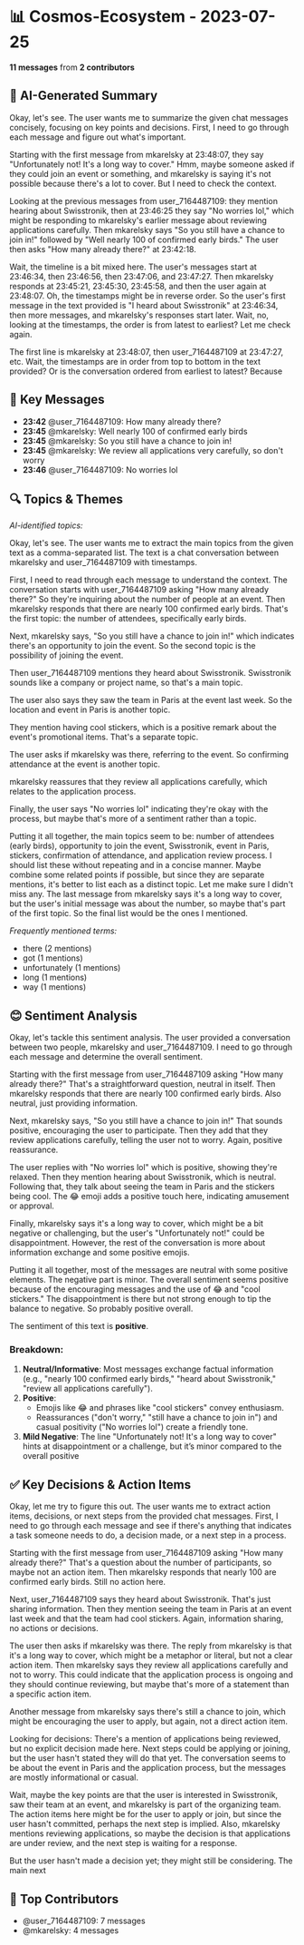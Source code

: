 # 📊 Cosmos-Ecosystem - 2023-07-25
**11 messages** from **2 contributors**

## 📝 AI-Generated Summary
<think>
Okay, let's see. The user wants me to summarize the given chat messages concisely, focusing on key points and decisions. First, I need to go through each message and figure out what's important.

Starting with the first message from mkarelsky at 23:48:07, they say "Unfortunately not! It's a long way to cover." Hmm, maybe someone asked if they could join an event or something, and mkarelsky is saying it's not possible because there's a lot to cover. But I need to check the context.

Looking at the previous messages from user_7164487109: they mention hearing about Swisstronik, then at 23:46:25 they say "No worries lol," which might be responding to mkarelsky's earlier message about reviewing applications carefully. Then mkarelsky says "So you still have a chance to join in!" followed by "Well nearly 100 of confirmed early birds." The user then asks "How many already there?" at 23:42:18. 

Wait, the timeline is a bit mixed here. The user's messages start at 23:46:34, then 23:46:56, then 23:47:06, and 23:47:27. Then mkarelsky responds at 23:45:21, 23:45:30, 23:45:58, and then the user again at 23:48:07. Oh, the timestamps might be in reverse order. So the user's first message in the text provided is "I heard about Swisstronik" at 23:46:34, then more messages, and mkarelsky's responses start later. Wait, no, looking at the timestamps, the order is from latest to earliest? Let me check again.

The first line is mkarelsky at 23:48:07, then user_7164487109 at 23:47:27, etc. Wait, the timestamps are in order from top to bottom in the text provided? Or is the conversation ordered from earliest to latest? Because

## 💬 Key Messages
- **23:42** @user_7164487109: How many already there?
- **23:45** @mkarelsky: Well nearly 100 of confirmed early birds
- **23:45** @mkarelsky: So you still have a chance to join in!
- **23:45** @mkarelsky: We review all applications very carefully, so don't worry
- **23:46** @user_7164487109: No worries lol

## 🔍 Topics & Themes
*AI-identified topics:*
> <think>
Okay, let's see. The user wants me to extract the main topics from the given text as a comma-separated list. The text is a chat conversation between mkarelsky and user_7164487109 with timestamps.

First, I need to read through each message to understand the context. The conversation starts with user_7164487109 asking "How many already there?" So they're inquiring about the number of people at an event. Then mkarelsky responds that there are nearly 100 confirmed early birds. That's the first topic: the number of attendees, specifically early birds.

Next, mkarelsky says, "So you still have a chance to join in!" which indicates there's an opportunity to join the event. So the second topic is the possibility of joining the event.

Then user_7164487109 mentions they heard about Swisstronik. Swisstronik sounds like a company or project name, so that's a main topic. 

The user also says they saw the team in Paris at the event last week. So the location and event in Paris is another topic. 

They mention having cool stickers, which is a positive remark about the event's promotional items. That's a separate topic. 

The user asks if mkarelsky was there, referring to the event. So confirming attendance at the event is another topic. 

mkarelsky reassures that they review all applications carefully, which relates to the application process. 

Finally, the user says "No worries lol" indicating they're okay with the process, but maybe that's more of a sentiment rather than a topic. 

Putting it all together, the main topics seem to be: number of attendees (early birds), opportunity to join the event, Swisstronik, event in Paris, stickers, confirmation of attendance, and application review process. I should list these without repeating and in a concise manner. Maybe combine some related points if possible, but since they are separate mentions, it's better to list each as a distinct topic. Let me make sure I didn't miss any. The last message from mkarelsky says it's a long way to cover, but the user's initial message was about the number, so maybe that's part of the first topic. So the final list would be the ones I mentioned.

*Frequently mentioned terms:*
- there (2 mentions)
- got (1 mentions)
- unfortunately (1 mentions)
- long (1 mentions)
- way (1 mentions)

## 😊 Sentiment Analysis
<think>
Okay, let's tackle this sentiment analysis. The user provided a conversation between two people, mkarelsky and user_7164487109. I need to go through each message and determine the overall sentiment.

Starting with the first message from user_7164487109 asking "How many already there?" That's a straightforward question, neutral in itself. Then mkarelsky responds that there are nearly 100 confirmed early birds. Also neutral, just providing information.

Next, mkarelsky says, "So you still have a chance to join in!" That sounds positive, encouraging the user to participate. Then they add that they review applications carefully, telling the user not to worry. Again, positive reassurance.

The user replies with "No worries lol" which is positive, showing they're relaxed. Then they mention hearing about Swisstronik, which is neutral. Following that, they talk about seeing the team in Paris and the stickers being cool. The 😂 emoji adds a positive touch here, indicating amusement or approval.

Finally, mkarelsky says it's a long way to cover, which might be a bit negative or challenging, but the user's "Unfortunately not!" could be disappointment. However, the rest of the conversation is more about information exchange and some positive emojis. 

Putting it all together, most of the messages are neutral with some positive elements. The negative part is minor. The overall sentiment seems positive because of the encouraging messages and the use of 😂 and "cool stickers." The disappointment is there but not strong enough to tip the balance to negative. So probably positive overall.
</think>

The sentiment of this text is **positive**.  

### Breakdown:  
1. **Neutral/Informative**: Most messages exchange factual information (e.g., "nearly 100 confirmed early birds," "heard about Swisstronik," "review all applications carefully").  
2. **Positive**:  
   - Emojis like 😂 and phrases like "cool stickers" convey enthusiasm.  
   - Reassurances ("don't worry," "still have a chance to join in") and casual positivity ("No worries lol") create a friendly tone.  
3. **Mild Negative**: The line "Unfortunately not! It's a long way to cover" hints at disappointment or a challenge, but it’s minor compared to the overall positive

## ✅ Key Decisions & Action Items
<think>
Okay, let me try to figure this out. The user wants me to extract action items, decisions, or next steps from the provided chat messages. First, I need to go through each message and see if there's anything that indicates a task someone needs to do, a decision made, or a next step in a process.

Starting with the first message from user_7164487109 asking "How many already there?" That's a question about the number of participants, so maybe not an action item. Then mkarelsky responds that nearly 100 are confirmed early birds. Still no action here.

Next, user_7164487109 says they heard about Swisstronik. That's just sharing information. Then they mention seeing the team in Paris at an event last week and that the team had cool stickers. Again, information sharing, no actions or decisions.

The user then asks if mkarelsky was there. The reply from mkarelsky is that it's a long way to cover, which might be a metaphor or literal, but not a clear action item. Then mkarelsky says they review all applications carefully and not to worry. This could indicate that the application process is ongoing and they should continue reviewing, but maybe that's more of a statement than a specific action item.

Another message from mkarelsky says there's still a chance to join, which might be encouraging the user to apply, but again, not a direct action item. 

Looking for decisions: There's a mention of applications being reviewed, but no explicit decision made here. Next steps could be applying or joining, but the user hasn't stated they will do that yet. The conversation seems to be about the event in Paris and the application process, but the messages are mostly informational or casual. 

Wait, maybe the key points are that the user is interested in Swisstronik, saw their team at an event, and mkarelsky is part of the organizing team. The action items here might be for the user to apply or join, but since the user hasn't committed, perhaps the next step is implied. Also, mkarelsky mentions reviewing applications, so maybe the decision is that applications are under review, and the next step is waiting for a response. 

But the user hasn't made a decision yet; they might still be considering. The main next

## 👥 Top Contributors
- @user_7164487109: 7 messages
- @mkarelsky: 4 messages